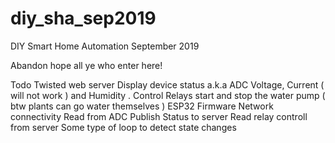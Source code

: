 # diy_sha_sep2019
DIY Smart Home Automation September 2019

Abandon hope all ye who enter here!

Todo
  Twisted web server
    Display device status a.k.a ADC Voltage, Current ( will not work ) and Humidity .
    Control Relays start and stop the water pump ( btw plants can go water themselves )
  ESP32 Firmware
    Network connectivity
    Read from ADC
    Publish Status to server
    Read relay controll from server
    Some type of loop to detect state changes
